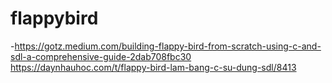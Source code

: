 # flappybird
-https://gotz.medium.com/building-flappy-bird-from-scratch-using-c-and-sdl-a-comprehensive-guide-2dab708fbc30
https://daynhauhoc.com/t/flappy-bird-lam-bang-c-su-dung-sdl/8413
